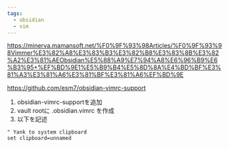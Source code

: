 ```yaml
---
tags:
  - obsidian
  - vim
---
```


https://minerva.mamansoft.net/%F0%9F%93%98Articles/%F0%9F%93%98Vimmer%E3%82%A8%E3%83%B3%E3%82%B8%E3%83%8B%E3%82%A2%E3%81%AEObsidian%E5%88%A9%E7%94%A8%E6%96%B9%E6%B3%95+%EF%BD%9E1%E5%B9%B4%E5%8D%8A%E4%BD%BF%E3%81%A3%E3%81%A6%E3%81%BF%E3%81%A6%EF%BD%9E

https://github.com/esm7/obsidian-vimrc-support
1. obsidian-vimrc-supportを追加
2. vault rootに .obsidian.vimrc を作成
3. 以下を記述
```
" Yank to system clipboard
set clipboard=unnamed
```